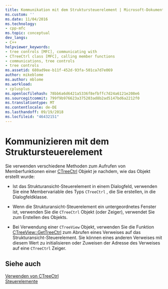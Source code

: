 ```yaml
---
title: Kommunikation mit dem Struktursteuerelement | Microsoft-Dokumentation
ms.custom: ''
ms.date: 11/04/2016
ms.technology:
- cpp-mfc
ms.topic: conceptual
dev_langs:
- C++
helpviewer_keywords:
- tree controls [MFC], communicating with
- CTreeCtrl class [MFC], calling member functions
- communications, tree controls
- tree controls
ms.assetid: 680ad9ee-b11f-452d-93fa-501ca7d7e069
author: mikeblome
ms.author: mblome
ms.workload:
- cplusplus
ms.openlocfilehash: 78bb6a6d6421a5336f8efbffc7d24a6121e208e6
ms.sourcegitcommit: 799f9b976623a375203ad8b2ad5147bd6a2212f0
ms.translationtype: MT
ms.contentlocale: de-DE
ms.lasthandoff: 09/19/2018
ms.locfileid: "46432151"
---
```

# <a name="communicating-with-a-tree-control"></a>Kommunizieren mit dem Struktursteuerelement

Sie verwenden verschiedene Methoden zum Aufrufen von Memberfunktionen einer [CTreeCtrl](../mfc/reference/ctreectrl-class.md) Objekt je nachdem, wie das Objekt erstellt wurde:

- Ist das Strukturansicht-Steuerelement in einem Dialogfeld, verwenden Sie eine Membervariable des Typs `CTreeCtrl` , die Sie erstellen, in die Dialogfeldklasse.

- Wenn die Strukturansicht-Steuerelement ein untergeordnetes Fenster ist, verwenden Sie die `CTreeCtrl` Objekt (oder Zeiger), verwendet Sie zum Erstellen des Objekts.

- Bei Verwendung einer `CTreeView` Objekt, verwenden Sie die Funktion [CTreeView::GetTreeCtrl](../mfc/reference/ctreeview-class.md#gettreectrl) zum Abrufen eines Verweises auf das Strukturansicht-Steuerelement. Sie können eines anderen Verweises mit diesem Wert zu initialisieren oder Zuweisen der Adresse des Verweises auf eine `CTreeCtrl` Zeiger.

## <a name="see-also"></a>Siehe auch

[Verwenden von CTreeCtrl](../mfc/using-ctreectrl.md)<br/>
[Steuerelemente](../mfc/controls-mfc.md)

